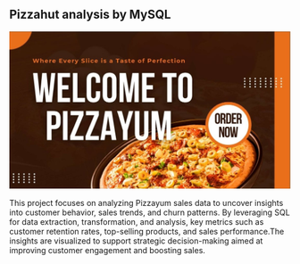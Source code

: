 ## Pizzahut analysis by MySQL

![image alt](https://github.com/Divya-ds-123/Pizzayum-Analysis-SQL/blob/main/Pizza%20Dashboard.jpg)

This project focuses on analyzing Pizzayum sales data to uncover insights into customer behavior, sales trends, and churn patterns. By leveraging SQL for data extraction, transformation, and analysis, key metrics such as customer retention rates, top-selling products, and sales performance.The insights are visualized to support strategic decision-making aimed at improving customer engagement and boosting sales. 

